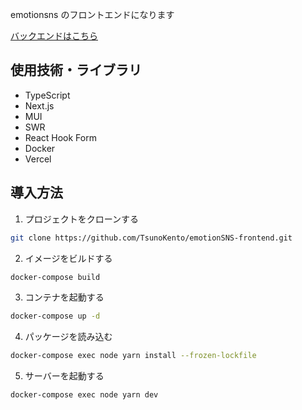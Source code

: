 emotionsns のフロントエンドになります

[バックエンドはこちら](https://github.com/TsunoKento/emotionSNS-backend)

## 使用技術・ライブラリ

- TypeScript
- Next.js
- MUI
- SWR
- React Hook Form
- Docker
- Vercel

## 導入方法

1. プロジェクトをクローンする

```zsh
git clone https://github.com/TsunoKento/emotionSNS-frontend.git
```

2. イメージをビルドする

```zsh
docker-compose build
```

3. コンテナを起動する

```zsh
docker-compose up -d
```

4. パッケージを読み込む

```zsh
docker-compose exec node yarn install --frozen-lockfile
```

5. サーバーを起動する

```zsh
docker-compose exec node yarn dev
```
